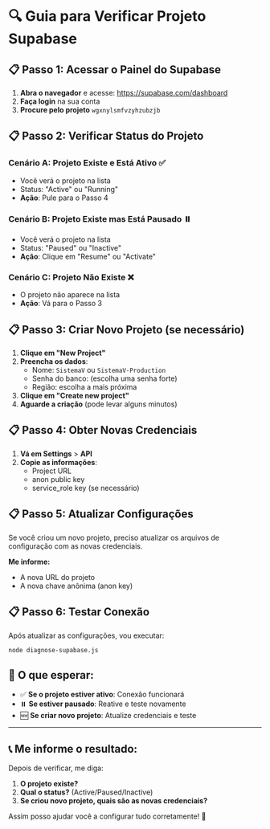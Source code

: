 # 🔍 Guia para Verificar Projeto Supabase

## 📋 **Passo 1: Acessar o Painel do Supabase**

1. **Abra o navegador** e acesse: https://supabase.com/dashboard
2. **Faça login** na sua conta
3. **Procure pelo projeto** `wgxnylsmfvzyhzubzjb`

## 📋 **Passo 2: Verificar Status do Projeto**

### **Cenário A: Projeto Existe e Está Ativo** ✅
- Você verá o projeto na lista
- Status: "Active" ou "Running"
- **Ação**: Pule para o Passo 4

### **Cenário B: Projeto Existe mas Está Pausado** ⏸️
- Você verá o projeto na lista
- Status: "Paused" ou "Inactive"
- **Ação**: Clique em "Resume" ou "Activate"

### **Cenário C: Projeto Não Existe** ❌
- O projeto não aparece na lista
- **Ação**: Vá para o Passo 3

## 📋 **Passo 3: Criar Novo Projeto (se necessário)**

1. **Clique em "New Project"**
2. **Preencha os dados**:
   - Nome: `SistemaV` ou `SistemaV-Production`
   - Senha do banco: (escolha uma senha forte)
   - Região: escolha a mais próxima
3. **Clique em "Create new project"**
4. **Aguarde a criação** (pode levar alguns minutos)

## 📋 **Passo 4: Obter Novas Credenciais**

1. **Vá em Settings** > **API**
2. **Copie as informações**:
   - Project URL
   - anon public key
   - service_role key (se necessário)

## 📋 **Passo 5: Atualizar Configurações**

Se você criou um novo projeto, preciso atualizar os arquivos de configuração com as novas credenciais.

**Me informe:**
- A nova URL do projeto
- A nova chave anônima (anon key)

## 📋 **Passo 6: Testar Conexão**

Após atualizar as configurações, vou executar:
```bash
node diagnose-supabase.js
```

## 🎯 **O que esperar:**

- ✅ **Se o projeto estiver ativo**: Conexão funcionará
- ⏸️ **Se estiver pausado**: Reative e teste novamente
- 🆕 **Se criar novo projeto**: Atualize credenciais e teste

---

## 📞 **Me informe o resultado:**

Depois de verificar, me diga:
1. **O projeto existe?**
2. **Qual o status?** (Active/Paused/Inactive)
3. **Se criou novo projeto, quais são as novas credenciais?**

Assim posso ajudar você a configurar tudo corretamente! 🚀
